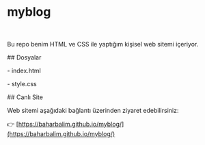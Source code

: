 # myblog

&nbsp;

Bu repo benim HTML ve CSS ile yaptığım kişisel web sitemi içeriyor.



\## Dosyalar

\- index.html

\- style.css



\## Canlı Site

Web sitemi aşağıdaki bağlantı üzerinden ziyaret edebilirsiniz:



👉 \[https://baharbalim.github.io/myblog/](https://baharbalim.github.io/myblog/)



